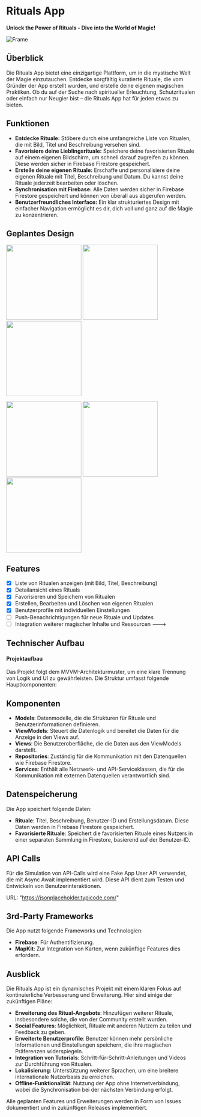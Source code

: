 # Rituals App

**Unlock the Power of Rituals - Dive into the World of Magic!**

![Frame](https://github.com/user-attachments/assets/348fcac5-2591-4a78-8b68-77be1ab7efed)

<!---
<img width="972" alt="Bildschirmfoto 2024-08-26 um 03 14 33" src="https://github.com/user-attachments/assets/676c9ab5-88ec-435d-ac01-d14606e14bc7"> 
--->

## Überblick

Die Rituals App bietet eine einzigartige Plattform, um in die mystische Welt der Magie einzutauchen. Entdecke sorgfältig kuratierte Rituale, die vom Gründer der App erstellt wurden, und erstelle deine eigenen magischen Praktiken. Ob du auf der Suche nach spiritueller Erleuchtung, Schutzritualen oder einfach nur Neugier bist – die Rituals App hat für jeden etwas zu bieten.

## Funktionen

- **Entdecke Rituale:** Stöbere durch eine umfangreiche Liste von Ritualen, die mit Bild, Titel und Beschreibung versehen sind.
- **Favorisiere deine Lieblingsrituale:** Speichere deine favorisierten Rituale auf einem eigenen Bildschirm, um schnell darauf zugreifen zu können. Diese werden sicher in Firebase Firestore gespeichert.
- **Erstelle deine eigenen Rituale:** Erschaffe und personalisiere deine eigenen Rituale mit Titel, Beschreibung und Datum. Du kannst deine Rituale jederzeit bearbeiten oder löschen.
- **Synchronisation mit Firebase:** Alle Daten werden sicher in Firebase Firestore gespeichert und können von überall aus abgerufen werden.
- **Benutzerfreundliches Interface:** Ein klar strukturiertes Design mit einfacher Navigation ermöglicht es dir, dich voll und ganz auf die Magie zu konzentrieren.

## Geplantes Design
<p>
  <img src="https://github.com/user-attachments/assets/1dfac521-d429-4507-87ca-dbaff9dc0371" width="200">
  <img src="https://github.com/user-attachments/assets/b3937568-0358-4e07-8c15-6b4b3280b4d0" width="200">
  <img src="https://github.com/user-attachments/assets/d2284bda-32ab-4c81-ae3d-b5d1432bd6e9" width="200">
</p>

<p>
  <img src="https://github.com/user-attachments/assets/4ecd75f7-105f-4c2c-8f87-080399d7cae7" width="200">
  <img src="https://github.com/user-attachments/assets/db96b10c-bbf8-4a4e-acda-46def0a6a5c4" width="200">
  <img src="https://github.com/user-attachments/assets/75a4dfa6-63a1-48ca-a732-c9c50a138b44" width="200">
</p>

## Features

- [x] Liste von Ritualen anzeigen (mit Bild, Titel, Beschreibung)
- [x] Detailansicht eines Rituals
- [x] Favorisieren und Speichern von Ritualen
- [x] Erstellen, Bearbeiten und Löschen von eigenen Ritualen
- [x] Benutzerprofile mit individuellen Einstellungen
- [ ] Push-Benachrichtigungen für neue Rituale und Updates
- [ ] Integration weiterer magischer Inhalte und Ressourcen
--->

## Technischer Aufbau

#### Projektaufbau
Das Projekt folgt dem MVVM-Architekturmuster, um eine klare Trennung von Logik und UI zu gewährleisten. Die Struktur umfasst folgende Hauptkomponenten:

## Komponenten

- **Models**: Datenmodelle, die die Strukturen für Rituale und Benutzerinformationen definieren.
- **ViewModels**: Steuert die Datenlogik und bereitet die Daten für die Anzeige in den Views auf.
- **Views**: Die Benutzeroberfläche, die die Daten aus den ViewModels darstellt.
- **Repositories**: Zuständig für die Kommunikation mit den Datenquellen wie Firebase Firestore.
- **Services**: Enthält alle Netzwerk- und API-Serviceklassen, die für die Kommunikation mit externen Datenquellen verantwortlich sind.

## Datenspeicherung

Die App speichert folgende Daten:

- **Rituale**: Titel, Beschreibung, Benutzer-ID und Erstellungsdatum. Diese Daten werden in Firebase Firestore gespeichert.
- **Favorisierte Rituale**: Speichert die favorisierten Rituale eines Nutzers in einer separaten Sammlung in Firestore, basierend auf der Benutzer-ID.

## API Calls

Für die Simulation von API-Calls wird eine Fake App User API verwendet, die mit Async Await implementiert wird. Diese API dient zum Testen und Entwickeln von Benutzerinteraktionen.

URL: "https://jsonplaceholder.typicode.com/"

## 3rd-Party Frameworks

Die App nutzt folgende Frameworks und Technologien:

- **Firebase**: Für Authentifizierung.
- **MapKit**: Zur Integration von Karten, wenn zukünftige Features dies erfordern.

## Ausblick

Die Rituals App ist ein dynamisches Projekt mit einem klaren Fokus auf kontinuierliche Verbesserung und Erweiterung. Hier sind einige der zukünftigen Pläne:

- **Erweiterung des Ritual-Angebots**: Hinzufügen weiterer Rituale, insbesondere solche, die von der Community erstellt wurden.
- **Social Features**: Möglichkeit, Rituale mit anderen Nutzern zu teilen und Feedback zu geben.
- **Erweiterte Benutzerprofile**: Benutzer können mehr persönliche Informationen und Einstellungen speichern, die ihre magischen Präferenzen widerspiegeln.
- **Integration von Tutorials**: Schritt-für-Schritt-Anleitungen und Videos zur Durchführung von Ritualen.
- **Lokalisierung**: Unterstützung weiterer Sprachen, um eine breitere internationale Nutzerbasis zu erreichen.
- **Offline-Funktionalität**: Nutzung der App ohne Internetverbindung, wobei die Synchronisation bei der nächsten Verbindung erfolgt.

Alle geplanten Features und Erweiterungen werden in Form von Issues dokumentiert und in zukünftigen Releases implementiert.
